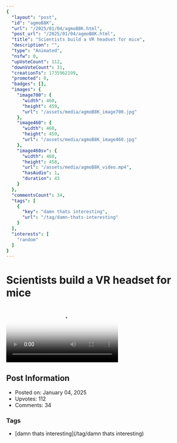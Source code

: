 ```yaml
---
{
  "layout": "post",
  "id": "agmoB8K",
  "url": "/2025/01/04/agmoB8K.html",
  "post_url": "/2025/01/04/agmoB8K.html",
  "title": "Scientists build a VR headset for mice",
  "description": "",
  "type": "Animated",
  "nsfw": 0,
  "upVoteCount": 112,
  "downVoteCount": 31,
  "creationTs": 1735962199,
  "promoted": 0,
  "badges": [],
  "images": {
    "image700": {
      "width": 460,
      "height": 459,
      "url": "/assets/media/agmoB8K_image700.jpg"
    },
    "image460": {
      "width": 460,
      "height": 459,
      "url": "/assets/media/agmoB8K_image460.jpg"
    },
    "image460sv": {
      "width": 460,
      "height": 458,
      "url": "/assets/media/agmoB8K_video.mp4",
      "hasAudio": 1,
      "duration": 43
    }
  },
  "commentsCount": 34,
  "tags": [
    {
      "key": "damn thats interesting",
      "url": "/tag/damn-thats-interesting"
    }
  ],
  "interests": [
    "random"
  ]
}
---
```


# Scientists build a VR headset for mice

<video controls playsinline loop poster="/assets/media/agmoB8K_image460.jpg">
  <source src="/assets/media/agmoB8K_video.mp4" type="video/mp4">
  Your browser does not support the video tag.
</video>

## Post Information

- Posted on: January 04, 2025
- Upvotes: 112
- Comments: 34

### Tags

- [damn thats interesting](/tag/damn thats interesting)
